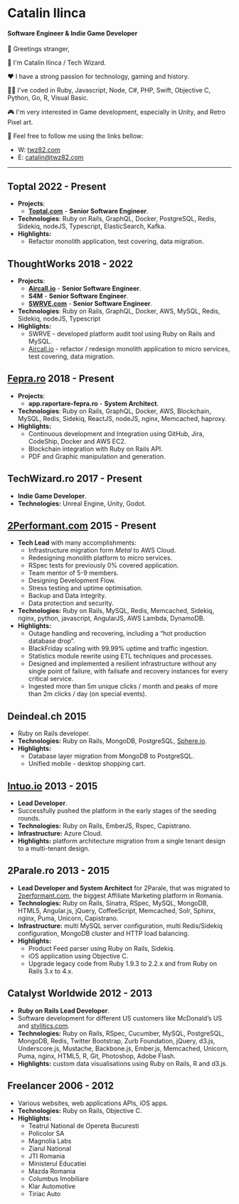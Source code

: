 # Catalin Ilinca

#### **Software Engineer & Indie Game Developer**

👋 Greetings stranger,

🪪 I'm Catalin Ilinca / Tech Wizard.

❤️ I have a strong passion for technology, gaming and history.

👨‍💻 I've coded in Ruby, Javascript, Node, C#, PHP, Swift, Objective C, Python, Go, R, Visual Basic.

🎮 I'm very interested in Game development, especially in Unity, and Retro Pixel art.

🫵 Feel free to follow me using the links bellow:

- W: [twz82.com](https://twz82.com)
- E: [catalin@twz82.com](mailto:catalin@twz82.com)

---

## Toptal 2022 - Present

- **Projects**:
  - [**Toptal.com**](https://toptal.com) - **Senior Software Engineer**.
- **Technologies**: Ruby on Rails, GraphQL, Docker, PostgreSQL, Redis, Sidekiq, nodeJS, Typescript, ElasticSearch, Kafka.
- **Highlights:**
  - Refactor monolith application, test covering, data migration.

## ThoughtWorks 2018 - 2022

- **Projects**:
  - **[Aircall.io](https://aircall.io)** - **Senior Software Engineer**.
  - **S4M** - **Senior Software Engineer**.
  - **[SWRVE.com](https://swrve.com)** - **Senior Software Engineer**.
- **Technologies**: Ruby on Rails, GraphQL, Docker, AWS, MySQL, Redis, Sidekiq, nodeJS, Typescript
- **Highlights:**
  - SWRVE - developed platform audit tool using Ruby on Rails and MySQL.
  - [Aircall.io](http://Aircall.io) - refactor / redesign monolith application to micro services, test covering, data migration.

## [Fepra.ro](https://fepra.ro) 2018 - Present

- **Projects**:
  - **app.raportare-fepra.ro** - **System Architect**.
- **Technologies**: Ruby on Rails, GraphQL, Docker, AWS, Blockchain, MySQL, Redis, Sidekiq, ReactJS, nodeJS, nginx, Memcached, haproxy.
- **Highlights:**
  - Continuous development and Integration using GitHub, Jira, CodeShip, Docker and AWS EC2.
  - Blockchain integration with Ruby on Rails API.
  - PDF and Graphic manipulation and generation.

## TechWizard.ro 2017 - Present

- **Indie Game Developer**.
- **Technologies:** Unreal Engine, Unity, Godot.

## [2Performant.com](https://2performant.com) 2015 - Present

- **Tech Lead** with many accomplishments:
  - Infrastructure migration form _Metal_ to AWS Cloud.
  - Redesigning monolith platform to micro services.
  - RSpec tests for previously 0% covered application.
  - Team mentor of 5-9 members.
  - Designing Development Flow.
  - Stress testing and uptime optimisation.
  - Backup and Data integrity.
  - Data protection and security.
- **Technologies:** Ruby on Rails, MySQL, Redis, Memcached, Sidekiq, nginx, python, javascript, AngularJS, AWS Lambda, DynamoDB.
- **Highlights:**
  - Outage handling and recovering, including a “hot production database drop”.
  - BlackFriday scaling with 99.99% uptime and traffic ingestion.
  - Statistics module rewrite using ETL techniques and processes.
  - Designed and implemented a resilient infrastructure without any single point of failure, with failsafe and recovery instances for every critical service.
  - Ingested more than 5m unique clicks / month and peaks of more than 2m clicks / day (on special events).

## Deindeal.ch 2015

- Ruby on Rails developer.
- **Technologies:** Ruby on Rails, MongoDB, PostgreSQL, [Sphere.io](http://sphere.io/).
- **Highlights:**
  - Database layer migration from MongoDB to PostgreSQL.
  - Unified mobile - desktop shopping cart.

## [Intuo.io](https://intuo.io) 2013 - 2015

- **Lead Developer**.
- Successfully pushed the platform in the early stages of the seeding rounds.
- **Technologies:** Ruby on Rails, EmberJS, Rspec, Capistrano.
- **Infrastructure:** Azure Cloud.
- **Highlights:** platform architecture migration from a single tenant design to a multi-tenant design.

## 2Parale.ro 2013 - 2015

- **Lead Developer and System Architect** for 2Parale, that was migrated to [2performant.com](http://2performant.com/), the biggest Affiliate Marketing platform in Romania.
- **Technologies:** Ruby on Rails, Sinatra, RSpec, MySQL, MongoDB, HTML5, Angular.js, jQuery, CoffeeScript, Memcached, Solr, Sphinx, nginx, Puma, Unicorn, Capistrano.
- **Infrastructure:** multi MySQL server configuration, multi Redis/Sidekiq configuration, MongoDB cluster and HTTP load balancing.
- **Highlights:**
  - Product Feed parser using Ruby on Rails, Sidekiq.
  - iOS application using Objective C.
  - Upgrade legacy code from Ruby 1.9.3 to 2.2.x and from Ruby on Rails 3.x to 4.x.

## Catalyst Worldwide 2012 - 2013

- **Ruby on Rails Lead Developer**.
- Software development for different US customers like McDonald’s US and [stylitics.com](http://stylitics.com/).
- **Technologies:** Ruby on Rails, RSpec, Cucumber, MySQL, PostgreSQL, MongoDB, Redis, Twitter Bootstrap, Zurb Foundation, jQuery, d3.js, Underscore.js, Mustache, Backbone.js, Ember.js, Memcached, Unicorn, Puma, nginx, HTML5, R, Git, Photoshop, Adobe Flash.
- **Highlights:** custom data visualisations using Ruby on Rails, R and d3.js.

## Freelancer 2006 - 2012

- Various websites, web applications APIs, iOS apps.
- **Technologies:** Ruby on Rails, Objective C.
- **Highlights:**
  - Teatrul National de Opereta Bucuresti
  - Policolor SA
  - Magnolia Labs
  - Ziarul National
  - JTI Romania
  - Ministerul Educatiei
  - Mazda Romania
  - Columbus Imobiliare
  - Klar Automotive
  - Tiriac Auto
